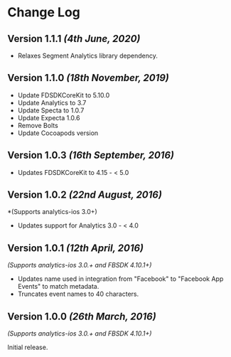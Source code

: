 Change Log
==========

Version 1.1.1 *(4th June, 2020)*
-------------------------------------------

* Relaxes Segment Analytics library dependency.

Version 1.1.0 *(18th November, 2019)*
-------------------------------------------

* Update FDSDKCoreKit to 5.10.0
* Update Analytics to 3.7
* Update Specta to 1.0.7
* Update Expecta 1.0.6
* Remove Bolts
* Update Cocoapods version

Version 1.0.3 *(16th September, 2016)*
-------------------------------------------

* Updates FDSDKCoreKit to 4.15 - < 5.0

Version 1.0.2 *(22nd August, 2016)*
-------------------------------------------
*(Supports analytics-ios 3.0+)

* Updates support for Analytics 3.0 - < 4.0

Version 1.0.1 *(12th April, 2016)*
-------------------------------------------
*(Supports analytics-ios 3.0.+ and FBSDK 4.10.1+)*

* Updates name used in integration from "Facebook" to "Facebook App Events" to match metadata.
* Truncates event names to 40 characters.

Version 1.0.0 *(26th March, 2016)*
-------------------------------------------
*(Supports analytics-ios 3.0.+ and FBSDK 4.10.1+)*

Initial release.
